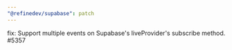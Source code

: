 ```yaml
---
"@refinedev/supabase": patch
---
```


fix: Support multiple events on Supabase's liveProvider's subscribe method. #5357
